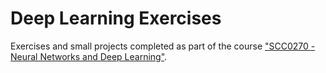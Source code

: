 # Deep Learning Exercises
Exercises and small projects completed as part of the course ["SCC0270 - Neural Networks and Deep Learning"](https://uspdigital.usp.br/jupiterweb/obterDisciplina?sgldis=SCC0270&codcur=55041&codhab=0).
